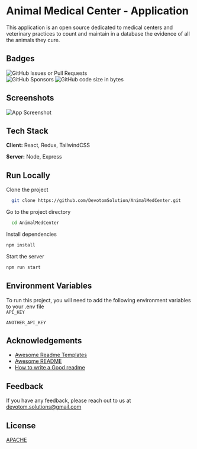 
  # Animal Medical Center - Application
  This application is an open source dedicated to medical centers and veterinary practices to count and maintain in a database the evidence of all the animals they cure. 

## Badges  
 
![GitHub Issues or Pull Requests](https://img.shields.io/github/issues/DevotomSolution/AnimalMedCenter)  
![GitHub Sponsors](https://img.shields.io/github/sponsors/DevotomSolution)
![GitHub code size in bytes](https://img.shields.io/github/languages/code-size/DevotomSolution/AnimalMedCenter)



## Screenshots  

![App Screenshot](https://lanecdr.org/wp-content/uploads/2019/08/placeholder.png)

## Tech Stack  

**Client:** React, Redux, TailwindCSS  

**Server:** Node, Express


## Run Locally  

Clone the project  

~~~bash  
  git clone https://github.com/DevotomSolution/AnimalMedCenter.git
~~~

Go to the project directory  

~~~bash  
  cd AnimalMedCenter
~~~

Install dependencies  

~~~bash  
npm install
~~~

Start the server  

~~~bash  
npm run start
~~~

## Environment Variables  

To run this project, you will need to add the following environment variables to your .env file  
`API_KEY`  

`ANOTHER_API_KEY` 

## Acknowledgements  

- [Awesome Readme Templates](https://awesomeopensource.com/project/elangosundar/awesome-README-templates)
- [Awesome README](https://github.com/matiassingers/awesome-readme)
- [How to write a Good readme](https://bulldogjob.com/news/449-how-to-write-a-good-readme-for-your-github-project)

## Feedback  

If you have any feedback, please reach out to us at devotom.solutions@gmail.com

## License  

[APACHE](https://choosealicense.com/licenses/apache-2.0/)

